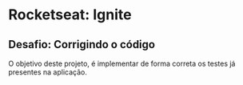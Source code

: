# Rocketseat: Ignite

## Desafio: Corrigindo o código

O objetivo deste projeto, é implementar de forma correta os testes já presentes na aplicação.

